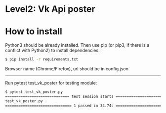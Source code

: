 # Level2: Vk Api poster

# How to install
Python3 should be already installed. Then use pip (or pip3, if there is a conflict with Python2) to install dependencies:
```bash
$ pip install -r requirements.txt
```
Browser name (Chrome/Firefox), url should be in config.json
___
Run pytest test_vk_poster for testing module:
```bash
$ pytest test_vk_poster.py
============================= test session starts ==============================
test_vk_poster.py .                                                    [100%]
============================== 1 passed in 34.74s ==============================
```